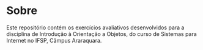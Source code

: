 # Sobre

Este repositório contém os exercícios avaliativos desenvolvidos para a disciplina de Introdução à Orientação a Objetos, do curso de Sistemas para Internet no IFSP, Câmpus Araraquara.
